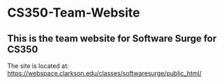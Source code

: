 # CS350-Team-Website

## This is the team website for Software Surge for CS350
The site is located at: https://webspace.clarkson.edu/classes/softwaresurge/public_html/
